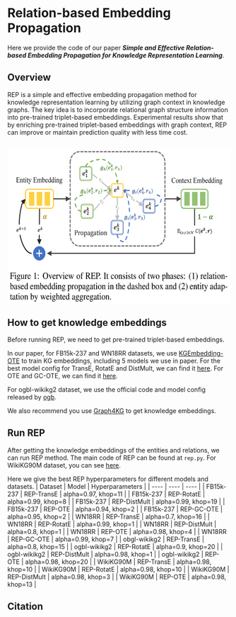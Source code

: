 # Relation-based Embedding Propagation

Here we provide the code of our paper ***Simple and Effective Relation-based Embedding Propagation for Knowledge Representation Learning***.

## Overview

REP is a simple and effective embedding propagation method for knowledge representation learning by utilizing graph context in knowledge graphs. The key idea is to incorporate relational graph structure information into pre-trained triplet-based embeddings. Experimental results show that by enriching pre-trained triplet-based embeddings
with graph context, REP can improve or maintain prediction quality with less time cost.

<h2 align="center">
<img align="center"  src="./rep_method.png" alt="rep" width = "600" height = "350">
</h2>

## How to get knowledge embeddings

Before running REP, we need to get pre-trained triplet-based embeddings. 

In our paper, for FB15k-237 and WN18RR datasets, we use [KGEmbedding-OTE](https://github.com/JD-AI-Research-Silicon-Valley/KGEmbedding-OTE) to train KG embeddings, including 5 models we use in paper. For the best model config for TransE, RotatE and DistMult, we can find it [here](https://github.com/DeepGraphLearning/KnowledgeGraphEmbedding/blob/master/best_config.sh). For OTE and GC-OTE, we can find it [here](https://github.com/JD-AI-Research-Silicon-Valley/KGEmbedding-OTE). 

For ogbl-wikikg2 dataset, we use the official code and model config released by [ogb](https://github.com/snap-stanford/ogb/tree/master/examples/linkproppred/wikikg2).

We also recommend you use [Graph4KG](https://github.com/PaddlePaddle/PGL/tree/main/apps/Graph4KG) to get knowledge embeddings.

## Run REP

After getting the knowledge embeddings of the entities and relations, we can run REP method. The main code of REP can be found at `rep.py`. For WikiKG90M dataset, you can see [here](https://github.com/PaddlePaddle/PGL/tree/main/examples/kddcup2021/WikiKG90M/post_smoothing).

Here we give the best REP hyperparameters for different models and datasets.
|  Dataset   |  Model  | Hyperparameters |
|  ----  | ---- | ---- |
| FB15k-237 | REP-TransE | alpha=0.97, khop=11 |
| FB15k-237 | REP-RotatE | alpha=0.99, khop=8 |
| FB15k-237 | REP-DistMult | alpha=0.99, khop=19 |
| FB15k-237 | REP-OTE | alpha=0.94, khop=2 |
| FB15k-237 | REP-GC-OTE | alpha=0.95, khop=2 |
| WN18RR | REP-TransE | alpha=0.7, khop=16 |
| WN18RR | REP-RotatE | alpha=0.99, khop=1 |
| WN18RR | REP-DistMult | alpha=0.8, khop=1 |
| WN18RR | REP-OTE | alpha=0.98, khop=4 |
| WN18RR | REP-GC-OTE | alpha=0.99, khop=7 |
| obgl-wikikg2 | REP-TransE | alpha=0.8, khop=15 |
| ogbl-wikikg2 | REP-RotatE | alpha=0.9, khop=20 |
| ogbl-wikikg2 | REP-DistMult | alpha=0.98, khop=1 |
| ogbl-wikikg2 | REP-OTE | alpha=0.98, khop=20 |
| WikiKG90M | REP-TransE | alpha=0.98, khop=10 | 
| WikiKG90M | REP-RotatE | alpha=0.98, khop=10 |
| WikiKG90M | REP-DistMult | alpha=0.98, khop=3 |
| WikiKG90M | REP-OTE | alpha=0.98, khop=13 |

## Citation
